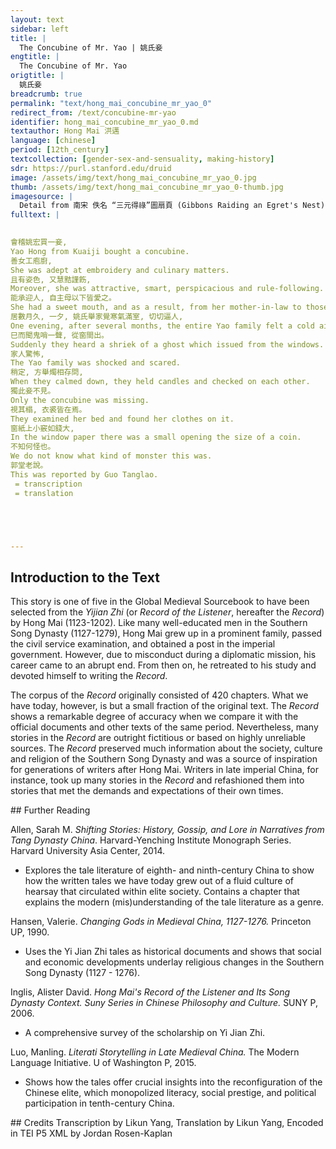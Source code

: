 ```yaml
---
layout: text
sidebar: left
title: |
  The Concubine of Mr. Yao | 姚氏妾
engtitle: |
  The Concubine of Mr. Yao
origtitle: |
  姚氏妾
breadcrumb: true
permalink: "text/hong_mai_concubine_mr_yao_0"
redirect_from: /text/concubine-mr-yao
identifier: hong_mai_concubine_mr_yao_0.md
textauthor: Hong Mai 洪邁
language: [chinese]
period: [12th_century]
textcollection: [gender-sex-and-sensuality, making-history]
sdr: https://purl.stanford.edu/druid 
image: /assets/img/text/hong_mai_concubine_mr_yao_0.jpg
thumb: /assets/img/text/hong_mai_concubine_mr_yao_0-thumb.jpg
imagesource: |
  Detail from 南宋 佚名 “三元得祿”圖扇頁 (Gibbons Raiding an Egret's Nest), Artist Unknown, late 12th century, Metropolitan Museum of Art, Accession Number: 13.100.104 [Public Domain]
fulltext: |
  

會稽姚宏買一妾,
Yao Hong from Kuaiji bought a concubine.
善女工庖廚,
She was adept at embroidery and culinary matters.
且有姿色, 又慧黠謹飭,
Moreover, she was attractive, smart, perspicacious and rule-following.
能承迎人, 自主母以下皆愛之。
She had a sweet mouth, and as a result, from her mother-in-law to those under her, all liked her very much.
居數月久, 一夕, 姚氏舉家覺寒氣滿室, 切切逼人,
One evening, after several months, the entire Yao family felt a cold air in the room which pressed every single one of them.
巳而聞鬼哨一聲, 從窗間出。
Suddenly they heard a shriek of a ghost which issued from the windows.
家人驚怖,
The Yao family was shocked and scared.
稍定, 方舉燭相存問,
When they calmed down, they held candles and checked on each other.
獨此妾不見。
Only the concubine was missing.
視其榻, 衣裘皆在焉。
They examined her bed and found her clothes on it.
窗紙上小竅如錢大,
In the window paper there was a small opening the size of a coin.
不知何怪也。
We do not know what kind of monster this was.
郭堂老說。
This was reported by Guo Tanglao.
 = transcription
 = translation





--- 
```

## Introduction to the Text 
<p>This story is one of five in the Global Medieval Sourcebook to have been selected from the <em>Yijian Zhi</em> (or <em>Record of the Listener</em>, hereafter the <em>Record</em>) by Hong Mai (1123-1202). Like many well-educated men in the Southern Song Dynasty (1127-1279), Hong Mai grew up in a prominent family, passed the civil service examination, and obtained a post in the imperial government. However, due to misconduct during a diplomatic mission, his career came to an abrupt end. From then on, he retreated to his study and devoted himself to writing the <em>Record</em>.</p> <p>The corpus of the <em>Record</em> originally consisted of 420 chapters. What we have today, however, is but a small fraction of the original text. The <em>Record</em> shows a remarkable degree of accuracy when we compare it with the official documents and other texts of the same period. Nevertheless, many stories in the <em>Record</em> are outright fictitious or based on highly unreliable sources. The <em>Record</em> preserved much information about the society, culture and religion of the Southern Song Dynasty and was a source of inspiration for generations of writers after Hong Mai. Writers in late imperial China, for instance, took up many stories in the <em>Record</em> and refashioned them into stories that met the demands and expectations of their own times.</p>
## Further Reading 
<p>Allen, Sarah M. <em>Shifting Stories: History, Gossip, and Lore in Narratives from Tang Dynasty China</em>. Harvard-Yenching Institute Monograph Series. Harvard University Asia Center, 2014.</p> <ul> <li>Explores the tale literature of eighth- and ninth-century China to show how the written tales we have today grew out of a fluid culture of hearsay that circulated within elite society. Contains a chapter that explains the modern (mis)understanding of the tale literature as a genre.</li> </ul> <p>Hansen, Valerie. <em>Changing Gods in Medieval China, 1127-1276.</em> Princeton UP, 1990.</p> <ul> <li>Uses the Yi Jian Zhi tales as historical documents and shows that social and economic developments underlay religious changes in the Southern Song Dynasty (1127 - 1276).</li> </ul> <p>Inglis, Alister David. <em>Hong Mai's Record of the Listener and Its Song Dynasty Context. Suny Series in Chinese Philosophy and Culture.</em> SUNY P, 2006.</p> <ul> <li>A comprehensive survey of the scholarship on Yi Jian Zhi. </li> </ul> <p>Luo, Manling. <em>Literati Storytelling in Late Medieval China.</em> The Modern Language Initiative. U of Washington P, 2015.</p> <ul> <li>Shows how the tales offer crucial insights into the reconfiguration of the Chinese elite, which monopolized literacy, social prestige, and political participation in tenth-century China.</li> </ul>
## Credits
Transcription by Likun Yang, Translation by Likun Yang, Encoded in TEI P5 XML by Jordan Rosen-Kaplan
